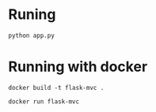 # Runing

```
python app.py
```

# Running with docker

```
docker build -t flask-mvc .
```

```
docker run flask-mvc
```
